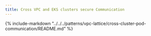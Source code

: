 ```yaml
---
title: Cross VPC and EKS clusters secure Communication
---
```


{%
   include-markdown "../../../patterns/vpc-lattice/cross-cluster-pod-communication/README.md"
%}
